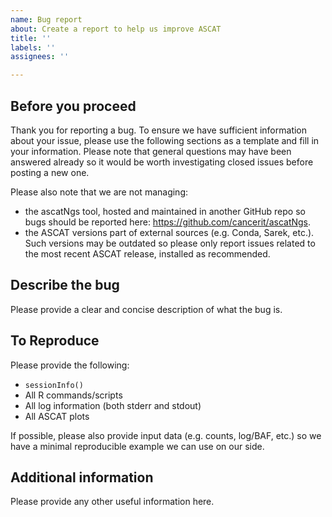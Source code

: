 ```yaml
---
name: Bug report
about: Create a report to help us improve ASCAT
title: ''
labels: ''
assignees: ''

---
```


## Before you proceed
Thank you for reporting a bug. To ensure we have sufficient information about your issue, please use the following sections as a template and fill in your information. Please note that general questions may have been answered already so it would be worth investigating closed issues before posting a new one.

Please also note that we are not managing:
  - the ascatNgs tool, hosted and maintained in another GitHub repo so bugs should be reported here: https://github.com/cancerit/ascatNgs.
  - the ASCAT versions part of external sources (e.g. Conda, Sarek, etc.). Such versions may be outdated so please only report issues related to the most recent ASCAT release, installed as recommended.

## Describe the bug
Please provide a clear and concise description of what the bug is.

## To Reproduce
Please provide the following:
  - `sessionInfo()`
  - All R commands/scripts
  - All log information (both stderr and stdout)
  - All ASCAT plots

If possible, please also provide input data (e.g. counts, log/BAF, etc.) so we have a minimal reproducible example we can use on our side.

## Additional information
Please provide any other useful information here.
